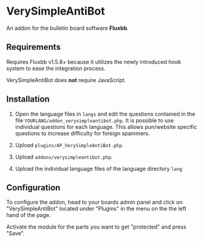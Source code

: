 # VerySimpleAntiBot

An addon for the bulletin board software __Fluxbb__.

## Requirements

Requires Fluxbb v1.5.8+ because it utilizes the newly introduced hook system to ease the integration process.

VerySimpleAntiBot does __not__ require JavaScript.

## Installation

1. Open the language files in `langs` and edit the questions contained in the file `YOURLANG/addon_verysimpleantibot.php`. It is possible to use individual questions for each language. This allows pun/website specific questions to increase difficulty for foreign spammers.

2. Upload `plugins/AP_VerySimpleAntiBot.php`.
3. Upload `addons/verysimpleantibot.php`.
4. Upload the individual language files of the language directory `lang`

## Configuration

To configure the addon, head to your boards admin panel and
click on "VerySimpleAntiBot" located under "Plugins" in the menu on the
the left hand of the page.

Activate the module for the parts you want to get "protected" and press
"Save".
